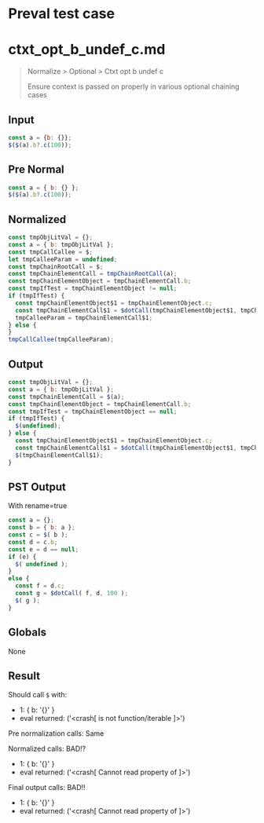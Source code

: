 # Preval test case

# ctxt_opt_b_undef_c.md

> Normalize > Optional > Ctxt opt b undef c
>
> Ensure context is passed on properly in various optional chaining cases

## Input

`````js filename=intro
const a = {b: {}};
$($(a).b?.c(100));
`````

## Pre Normal


`````js filename=intro
const a = { b: {} };
$($(a).b?.c(100));
`````

## Normalized


`````js filename=intro
const tmpObjLitVal = {};
const a = { b: tmpObjLitVal };
const tmpCallCallee = $;
let tmpCalleeParam = undefined;
const tmpChainRootCall = $;
const tmpChainElementCall = tmpChainRootCall(a);
const tmpChainElementObject = tmpChainElementCall.b;
const tmpIfTest = tmpChainElementObject != null;
if (tmpIfTest) {
  const tmpChainElementObject$1 = tmpChainElementObject.c;
  const tmpChainElementCall$1 = $dotCall(tmpChainElementObject$1, tmpChainElementObject, 100);
  tmpCalleeParam = tmpChainElementCall$1;
} else {
}
tmpCallCallee(tmpCalleeParam);
`````

## Output


`````js filename=intro
const tmpObjLitVal = {};
const a = { b: tmpObjLitVal };
const tmpChainElementCall = $(a);
const tmpChainElementObject = tmpChainElementCall.b;
const tmpIfTest = tmpChainElementObject == null;
if (tmpIfTest) {
  $(undefined);
} else {
  const tmpChainElementObject$1 = tmpChainElementObject.c;
  const tmpChainElementCall$1 = $dotCall(tmpChainElementObject$1, tmpChainElementObject, 100);
  $(tmpChainElementCall$1);
}
`````

## PST Output

With rename=true

`````js filename=intro
const a = {};
const b = { b: a };
const c = $( b );
const d = c.b;
const e = d == null;
if (e) {
  $( undefined );
}
else {
  const f = d.c;
  const g = $dotCall( f, d, 100 );
  $( g );
}
`````

## Globals

None

## Result

Should call `$` with:
 - 1: { b: '{}' }
 - eval returned: ('<crash[ <ref> is not function/iterable ]>')

Pre normalization calls: Same

Normalized calls: BAD!?
 - 1: { b: '{}' }
 - eval returned: ('<crash[ Cannot read property <ref> of <ref2> ]>')

Final output calls: BAD!!
 - 1: { b: '{}' }
 - eval returned: ('<crash[ Cannot read property <ref> of <ref2> ]>')
